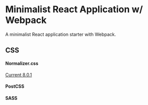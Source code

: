 # Minimalist React Application w/ Webpack

A minimalist React application starter with Webpack.  

## CSS

#### Normalizer.css

[Current 8.0.1](https://github.com/necolas/normalize.css/blob/8.0.1/CHANGELOG.md)

#### PostCSS

#### SASS
